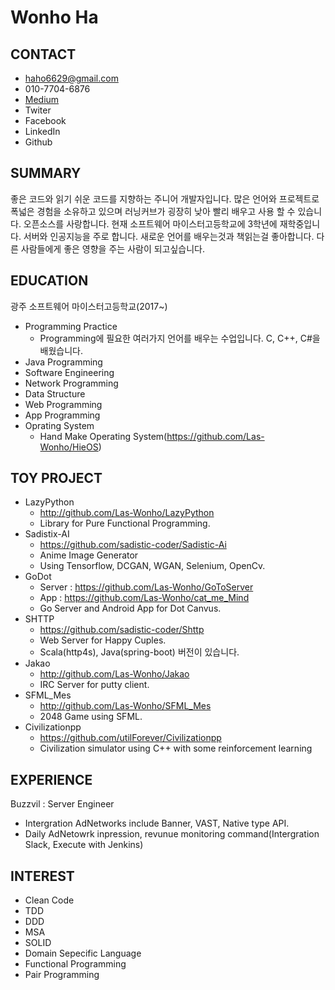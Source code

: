 # Wonho Ha

## CONTACT

- haho6629@gmail.com
- 010-7704-6876
- [Medium](https://medium.com/@haho6629)
- Twiter
- Facebook
- LinkedIn
- Github

## SUMMARY

좋은 코드와 읽기 쉬운 코드를 지향하는 주니어 개발자입니다. 많은 언어와 프로젝트로 폭넓은 경험을 소유하고 있으며 러닝커브가 굉장히 낮아 빨리 배우고 사용 할 수 있습니다. 오픈소스를 사랑합니다. 현재 소프트웨어 마이스터고등학교에 3학년에 재학중입니다. 서버와 인공지능을 주로 합니다. 새로운 언어를 배우는것과 책읽는걸 좋아합니다. 다른 사람들에게 좋은 영향을 주는 사람이 되고싶습니다.

## EDUCATION

광주 소프트웨어 마이스터고등학교(2017~)

- Programming Practice
  - Programming에 필요한 여러가지 언어를 배우는 수업입니다. C, C++, C#을 배웠습니다.
- Java Programming
- Software Engineering
- Network Programming
- Data Structure
- Web Programming
- App Programming
- Oprating System
  - Hand Make Operating System(https://github.com/Las-Wonho/HieOS)

## TOY PROJECT

- LazyPython
  - http://github.com/Las-Wonho/LazyPython
  - Library for Pure Functional Programming.
- Sadistix-AI
  - https://github.com/sadistic-coder/Sadistic-Ai
  - Anime Image Generator
  - Using Tensorflow, DCGAN, WGAN, Selenium, OpenCv.
- GoDot
  - Server : https://github.com/Las-Wonho/GoToServer
  - App : https://github.com/Las-Wonho/cat_me_Mind
  - Go Server and Android App for Dot Canvus.
- SHTTP
  - https://github.com/sadistic-coder/Shttp
  - Web Server for Happy Cuples.
  - Scala(http4s), Java(spring-boot) 버전이 있습니다.
- Jakao
  - http://github.com/Las-Wonho/Jakao
  - IRC Server for putty client.
- SFML_Mes
  - http://github.com/Las-Wonho/SFML_Mes
  - 2048 Game using SFML.
- Civilizationpp
  - https://github.com/utilForever/Civilizationpp
  - Civilization simulator using C++ with some reinforcement learning

## EXPERIENCE

Buzzvil : Server Engineer

- Intergration AdNetworks include Banner, VAST, Native type API.
- Daily AdNetowrk inpression, revunue monitoring command(Intergration Slack, Execute with Jenkins)

## INTEREST

- Clean Code
- TDD
- DDD
- MSA
- SOLID
- Domain Sepecific Language
- Functional Programming
- Pair Programming
